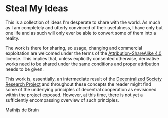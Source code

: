 # Steal My Ideas

This is a collection of ideas I'm desperate to share with the world. As much as I am completely and utterly convinced of their usefulness, I have only but one life and as such will only ever be able to convert some of them into a reality.

The work is there for sharing, so usage, changing and commercial exploitation are welcomed under the terms of the [Attribution-ShareAlike 4.0](LICENSE.md) license. This implies that, unless explicitly consented otherwise, derivative works need to be shared under the same conditions and proper attribution needs to be given.

This work is, essentially, an intermediate result of the [Decentralized Society Research Project](http://dsrp.eu) and throughout these concepts the reader might find some of the underlying principles of decentral cooperation as envisioned within the project exposed. However, at this time, there is not yet a sufficiently encompassing overview of such principles.

Mathijs de Bruin
